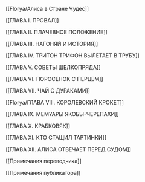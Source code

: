 [[Florya/Алиса в Стране Чудес]]

[[ГЛАВА I. ПРОВАЛ]]

[[ГЛАВА II. ПЛАЧЕВНОЕ ПОЛОЖЕНИЕ]]

[[ГЛАВА III. НАГОНЯЙ И ИСТОРИЯ]]

[[ГЛАВА IV. ТРИТОН ТРИФОН ВЫЛЕТАЕТ В ТРУБУ]]

[[ГЛАВА V. СОВЕТЫ ШЕЛКОПРЯДА]]

[[ГЛАВА VI. ПОРОСЕНОК С ПЕРЦЕМ]]

[[ГЛАВА VII. ЧАЙ С ДУРАКАМИ]]

[[Florya/ГЛАВА VIII. КОРОЛЕВСКИЙ КРОКЕТ]]

[[ГЛАВА IX. МЕМУАРЫ ЯКОБЫ-ЧЕРЕПАХИ]]

[[ГЛАВА X. КРАБКОВЯК]]

[[ГЛАВА XI. КТО СТАЩИЛ ТАРТИНКИ]]

[[ГЛАВА XII. АЛИСА ОТВЕЧАЕТ ПЕРЕД СУДОМ]]

[[Примечания переводчика]]

[[Примечания публикатора]]